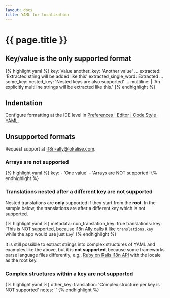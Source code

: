 ```yaml
---
layout: docs
title: YAML for localization
---
```


<h1>{{ page.title }}</h1>

## Key/value is the only supported format

{% highlight yaml %}
key: Value
another_key: 'Another value'
...
extracted: 'Extracted string will be added like this'
extracted_single_word: Extracted
...
some_key:
    nested_key: 'Nested keys are also supported'
...
multiline: |
    'An explicitly multiline strings
    will be extracted like this.'
{% endhighlight %}

## Indentation

Configure formatting at the IDE level in <a href="phpstorm://settings?name=Editor--Code+Style--YAML">Preferences | Editor | Code Style | YAML</a>.

## Unsupported formats

Request support at <a href="mailto:i18n-ally@lokalise.com">i18n-ally@lokalise.com</a>.

### Arrays are not supported

{% highlight yaml %}
key:
    - 'One value'
    - 'Arrays are NOT supported'
{% endhighlight %}

### Translations nested after a different key are not supported

Nested translations are **only** supported if they start from the **root**. In the sample below, the translations are
after a different key which is not supported.

{% highlight yaml %}
metadata:
    non_translation_key: true
translations:
    key: 'This is NOT supported, because i18n Ally calls it like `translations.key` while the app would use just `key`'
{% endhighlight %}

It is still possible to extract strings into complex structures of YAML and examples like the above, but it is **not supported**, because some frameworks parse
language files differently, e.g., [Ruby on Rails i18n API](https://guides.rubyonrails.org/i18n.html) with the locale as the root key.

### Complex structures within a key are not supported

{% highlight yaml %}
other_key:
    translation: 'Complex structure per key is NOT supported'
    notes: ''
{% endhighlight %}

